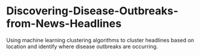 # Discovering-Disease-Outbreaks-from-News-Headlines
Using machine learning clustering algorithms to cluster headlines based on location and identify where disease outbreaks are occurring.
   
 
